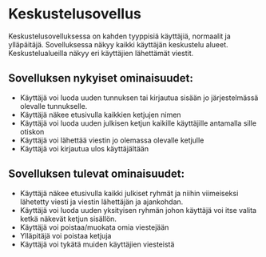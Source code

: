 # Keskustelusovellus

Keskustelusovelluksessa on kahden tyyppisiä käyttäjiä, normaalit ja ylläpäitäjä.
Sovelluksessa näkyy kaikki käyttäjän keskustelu alueet. Keskustelualueilla näkyy eri käyttäjien lähettämät viestit. 

## Sovelluksen nykyiset ominaisuudet:

- Käyttäjä voi luoda uuden tunnuksen tai kirjautua sisään jo järjestelmässä olevalle tunnukselle.
- Käyttäjä näkee etusivulla kaikkien ketjujen nimen
- Käyttäjä voi luoda uuden julkisen ketjun kaikille käyttäjille antamalla sille otiskon
- Käyttäjä voi lähettää viestin jo olemassa olevalle ketjulle
- Käyttäjä voi kirjautua ulos käyttäjältään

## Sovelluksen tulevat ominaisuudet:

- Käyttäjä näkee etusivulla kaikki julkiset ryhmät ja niihin viimeiseksi lähetetty viesti ja viestin lähettäjän ja ajankohdan.
- Käyttäjä voi luoda uuden yksityisen ryhmän johon käyttäjä voi itse valita ketkä näkevät ketjun sisällön.
- Käyttäjä voi poistaa/muokata omia viestejään
- Ylläpitäjä voi poistaa ketjuja
- Käyttäjä voi tykätä muiden käyttäjien viesteistä
